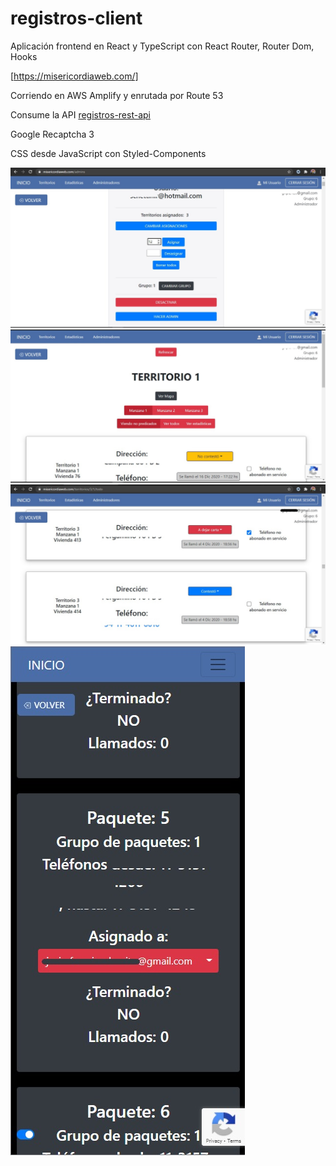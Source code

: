 # registros-client

Aplicación frontend en React y TypeScript con React Router, Router Dom, Hooks

[https://misericordiaweb.com/]

Corriendo en AWS Amplify y enrutada por Route 53

Consume la API [registros-rest-api]

Google Recaptcha 3

CSS desde JavaScript con Styled-Components

![](screenshots/screenshot1.jpeg)
![](screenshots/screenshot2.jpeg)
![](screenshots/screenshot3.jpeg)
![](screenshots/screenshot4.jpeg)


[https://misericordiaweb.com/]: <https://misericordiaweb.com/>
[registros-rest-api]: <https://misericordia-web-api.us-east-2.elasticbeanstalk.com/>
